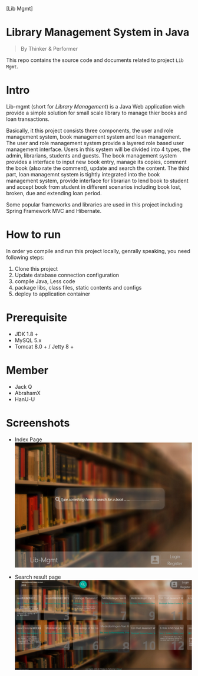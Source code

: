 [Lib Mgmt] 

Library Management System in Java
=================================
> By Thinker & Performer

This repo contains the source code and documents related to
project `Lib Mgmt`.

Intro
=====
Lib-mgmt (short for *Library Management*) is a Java Web application wich provide a simple solution for small scale library to manage thier books and loan transactions. 

Basically, it this project consists three components, the user and role management system, book management system and loan management. The user and role management system provide a layered role based user management interface. Users in this system will be divided into 4 types, the admin, librarians, students and guests. The book management system provides a interface to input new book entry, manage its copies, comment the book (also rate the comment), update and search the content. The third part, loan managemnt system is tightly integrated into the book management system, provide interface for librarian to lend book to student and accept book from student in different scenarios including book lost, broken, due and extending loan period. 

Some popular frameworks and libraries are used in this project including Spring Framework MVC and Hibernate.

How to run
==========
 In order yo compile and run this project locally, genrally 
speaking, you need following steps:
 
 1. Clone this project
 2. Update database connection configuration
 3. compile Java, Less code 
 4. package libs, class files, static contents and configs
 5. deploy to application container

Prerequisite
============
 * JDK 1.8 + 
 * MySQL 5.x
 * Tomcat 8.0 + / Jetty 8 +

Member
======
 * Jack Q
 * AbrahamX
 * HanU-U

Screenshots
===========
 * Index Page
  ![index](media/index.png)

 * Search result page
  ![search](media/search.png)
